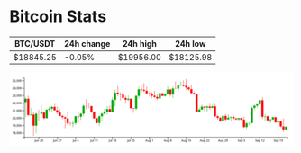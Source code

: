 # Bitcoin Stats

BTC/USDT|24h change|24h high|24h low|
|---|---|---|---|
|$18845.25|-0.05%|$19956.00|$18125.98|

<img src="./chart.svg">
